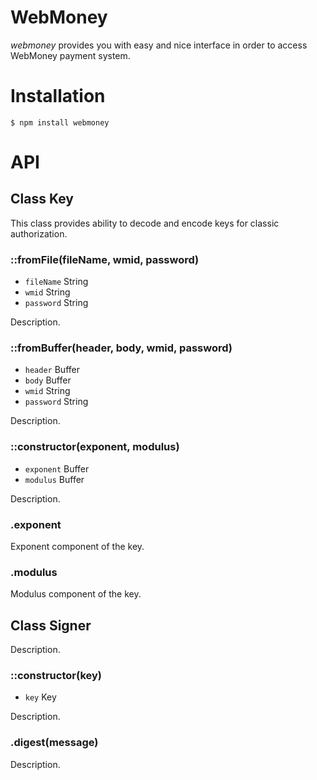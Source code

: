 # WebMoney

_webmoney_ provides you with easy and nice interface in order to access WebMoney payment system.

# Installation

```
$ npm install webmoney
```

# API

## Class Key

This class provides ability to decode and encode keys for classic authorization.

### ::fromFile(fileName, wmid, password)
- `fileName` String
- `wmid` String
- `password` String

Description.

### ::fromBuffer(header, body, wmid, password)
- `header` Buffer
- `body` Buffer
- `wmid` String
- `password` String

Description.

### ::constructor(exponent, modulus)
- `exponent` Buffer
- `modulus` Buffer

Description.

### .exponent

Exponent component of the key.

### .modulus

Modulus component of the key.

## Class Signer

Description.

### ::constructor(key)
- `key` Key

Description.

### .digest(message)

Description.
